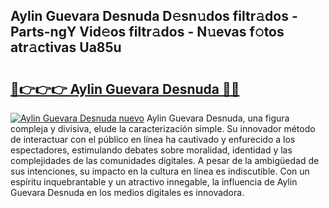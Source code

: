 ## Aylin Guevara Desnuda D𝚎sn𝚞dos filtr𝚊dos - Parts-ngY Vid𝚎os filtr𝚊dos - N𝚞evas f𝚘tos atr𝚊ctivas Ua85u

# <h2><a href="http://mb37pm.tromn.icu/?c=Aylin+Guevara+Desnuda">🔗👉👉👉 Aylin Guevara Desnuda 🔗🔗</a></h2>

[![Aylin Guevara Desnuda nuevo](https://i.imgur.com/pEAQMta.gif)](http://mb37pm.tromn.icu/?c=Aylin+Guevara+Desnuda)
Aylin Guevara Desnuda, una figura compleja y divisiva, elude la caracterización simple. Su innovador método de interactuar con el público en línea ha cautivado y enfurecido a los espectadores, estimulando debates sobre moralidad, identidad y las complejidades de las comunidades digitales. A pesar de la ambigüedad de sus intenciones, su impacto en la cultura en línea es indiscutible. Con un espíritu inquebrantable y un atractivo innegable, la influencia de Aylin Guevara Desnuda en los medios digitales es innovadora.
